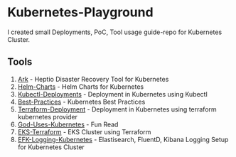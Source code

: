 # Kubernetes-Playground

I created small Deployments, PoC, Tool usage guide-repo for Kubernetes Cluster.

## Tools

01. [Ark](https://github.com/sandeeplamb/kubernetes-ark) - Heptio Disaster Recovery Tool for Kubernetes
02. [Helm-Charts](https://github.com/sandeeplamb/kubernetes-helm) - Helm Charts for Kubernetes
03. [Kubectl-Deployments]() - Deployment in Kubernetes using Kubectl
04. [Best-Practices](https://github.com/sandeeplamb/kubernetes-best-practises) - Kubernetes Best Practices
05. [Terraform-Deployment](https://github.com/sandeeplamb/kubernetes-terraform) - Deployment in Kubernetes using terraform kubernetes provider
06. [God-Uses-Kubernetes](https://github.com/sandeeplamb/God-Uses-Kubernetes) - Fun Read
07. [EKS-Terraform](https://github.com/sandeeplamb/kubernetes-eks) - EKS Cluster using Terraform
08. [EFK-Logging-Kubernetes](https://github.com/sandeeplamb/kubernetes-efk) - Elastisearch, FluentD, Kibana Logging Setup for Kubernetes Cluster
